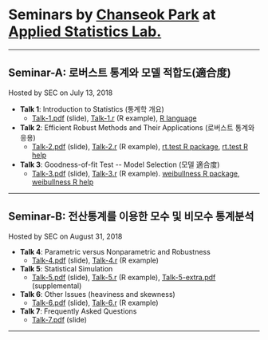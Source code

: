 # Seminars by [Chanseok Park](https://appliedstat.github.io) at [Applied Statistics Lab.](https://sites.google.com/view/appliedstatlab)
---

## Seminar-A: 로버스트 통계와 모델 적합도(適合度)
Hosted by SEC on July 13, 2018 
- **Talk 1**:  Introduction to Statistics (통계학 개요)
    - [Talk-1.pdf](Talk-1s.pdf) (slide), [Talk-1.r](R/Talk-1.r) (R example), [R language](https://cloud.r-project.org/)  
- **Talk 2**: Efficient Robust Methods and Their Applications (로버스트 통계와 응용)
    - [Talk-2.pdf](Talk-2s.pdf) (slide), [Talk-2.r](R/Talk-2.r) (R example), [rt.test R package](https://cran.r-project.org/web/packages/rt.test/), [rt.test R help](https://rdrr.io/cran/rt.test)
- **Talk 3**: Goodness-of-fit Test -- Model Selection (모델 適合度)
    - [Talk-3.pdf](Talk-3s.pdf) (slide), [Talk-3.r](R/Talk-3.r) (R example). [weibullness R package](https://cran.r-project.org/web/packages/weibullness/), [weibullness R help](https://rdrr.io/cran/weibullness)
    
---
## Seminar-B: 전산통계를 이용한 모수 및 비모수 통계분석
Hosted by SEC on August 31, 2018 
- **Talk 4**: Parametric versus Nonparametric and Robustness
    - [Talk-4.pdf](Talk-4s.pdf) (slide), [Talk-4.r](R/Talk-4.r) (R example) 
- **Talk 5**: Statistical Simulation
    - [Talk-5.pdf](Talk-5s.pdf) (slide), [Talk-5.r](R/Talk-5.r) (R example), [Talk-5-extra.pdf](Talk-5-extras.pdf) (supplemental)
- **Talk 6**: Other Issues (heaviness and skewness)
    - [Talk-6.pdf](Talk-6s.pdf) (slide), [Talk-6.r](R/Talk-6.r) (R example) 
- **Talk 7**: Frequently Asked Questions
    - [Talk-7.pdf](Talk-7s.pdf) (slide)
---


